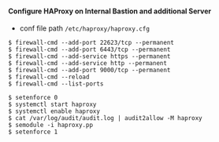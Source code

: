 #### Configure HAProxy on Internal Bastion and additional Server
- conf file path  `/etc/haproxy/haproxy.cfg`

```
$ firewall-cmd --add-port 22623/tcp --permanent 
$ firewall-cmd --add-port 6443/tcp --permanent 
$ firewall-cmd --add-service https --permanent 
$ firewall-cmd --add-service http --permanent 
$ firewall-cmd --add-port 9000/tcp --permanent 
$ firewall-cmd --reload
$ firewall-cmd --list-ports
```
```
$ setenforce 0
$ systemctl start haproxy
$ systemctl enable haproxy
$ cat /var/log/audit/audit.log | audit2allow -M haproxy
$ semodule -i haproxy.pp
$ setenforce 1
```